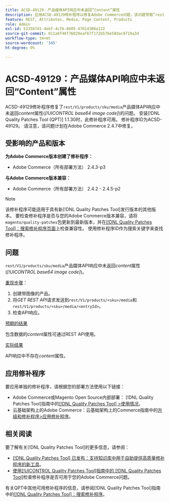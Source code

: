 ```yaml
---
title: ACSD-49129：产品媒体API响应中未返回“Content”属性
description: 应用ACSD-49129修补程序以修复Adobe Commerce问题，该问题导致“rest/V1/products/sku/media”产品媒体API响应中未返回*content*属性（*base64图像代码*）。
feature: REST, Attributes, Media, Page Content, Products
role: Admin
exl-id: 5235b7d1-4ebf-4cfb-8605-47614306a122
source-git-commit: 011a6f46f76029eaf67f172b576e58dac9710a3d
workflow-type: tm+mt
source-wordcount: '345'
ht-degree: 0%

---
```


# ACSD-49129：产品媒体API响应中未返回“Content”属性

ACSD-49129修补程序修复了`rest/V1/products/sku/media`产品媒体API响应中未返回&#x200B;*content*&#x200B;属性(*[!UICONTROL base64 image code]*)的问题。 安装[!DNL Quality Patches Tool (QPT)] 1.1.30时，此修补程序可用。 修补程序ID为ACSD-49129。 请注意，该问题计划在Adobe Commerce 2.4.7中修复。

## 受影响的产品和版本

**为Adobe Commerce版本创建了修补程序：**

* Adobe Commerce（所有部署方法） 2.4.3-p3

**与Adobe Commerce版本兼容：**

* Adobe Commerce（所有部署方法） 2.4.2 - 2.4.5-p2

>[!NOTE]
>
>该修补程序可能适用于具有新[!DNL Quality Patches Tool]发行版本的其他版本。 要检查修补程序是否与您的Adobe Commerce版本兼容，请将`magento/quality-patches`包更新到最新版本，并在[[!DNL Quality Patches Tool]：搜索修补程序页面](https://experienceleague.adobe.com/tools/commerce-quality-patches/index.html)上检查兼容性。 使用修补程序ID作为搜索关键字来查找修补程序。

## 问题

`rest/V1/products/sku/media`产品媒体API响应中未返回&#x200B;*content*&#x200B;属性(*[!UICONTROL base64 image code]*)。

<u>重现步骤</u>：

1. 创建带图像的产品。
1. 将&#x200B;*GET REST API*&#x200B;请求发送到`rest/V1/products/<sku>/media`和`rest/V1/products/<sku>/media/<entryId>`。
1. 检查API响应。

<u>预期的结果</u>

包含数据的&#x200B;*content*&#x200B;属性可通过REST API使用。

<u>实际结果</u>

API响应中不存在&#x200B;*content*&#x200B;属性。

## 应用修补程序

要应用单独的修补程序，请根据您的部署方法使用以下链接：

* Adobe Commerce或Magento Open Source内部部署： [!DNL Quality Patches Tool]指南中的[[!DNL Quality Patches Tool] >使用情况](/help/tools/quality-patches-tool/usage.md)。
* 云基础架构上的Adobe Commerce：云基础架构上的Commerce指南中的[升级和修补程序>应用修补程序](https://experienceleague.adobe.com/docs/commerce-cloud-service/user-guide/develop/upgrade/apply-patches.html)。

## 相关阅读

要了解有关[!DNL Quality Patches Tool]的更多信息，请参阅：

* [[!DNL Quality Patches Tool] 已发布：支持知识库中用于自助提供高质量修补程序的新工具](https://experienceleague.adobe.com/en/docs/commerce-operations/tools/quality-patches-tool/quality-patches-tool-to-self-serve-quality-patches)。
* [使用[!UICONTROL Quality Patches Tool]指南中的 [!DNL Quality Patches Tool]](/help/tools/quality-patches-tool/patches-available-in-qpt/check-patch-for-magento-issue-with-magento-quality-patches.md)检查修补程序是否可用于您的Adobe Commerce问题。


有关QPT中其他可用修补程序的信息，请参阅[!DNL Quality Patches Tool]指南中的[[!DNL Quality Patches Tool]：搜索修补程序](https://experienceleague.adobe.com/tools/commerce-quality-patches/index.html)。

